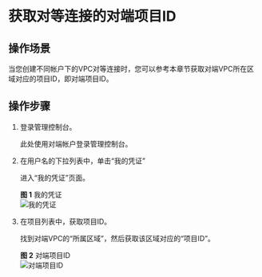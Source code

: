# 获取对等连接的对端项目ID<a name="vpc_peering_0005"></a>

## 操作场景<a name="section1374782213813"></a>

当您创建不同帐户下的VPC对等连接时，您可以参考本章节获取对端VPC所在区域对应的项目ID，即对端项目ID。

## 操作步骤<a name="section776193618403"></a>

1.  登录管理控制台。

    此处使用对端帐户登录管理控制台。


1.  在用户名的下拉列表中，单击“我的凭证”

    进入“我的凭证”页面。

    **图 1**  我的凭证<a name="fig11607120142716"></a>  
    ![](figures/我的凭证.png "我的凭证")

2.  在项目列表中，获取项目ID。

    找到对端VPC的“所属区域”，然后获取该区域对应的“项目ID”。

    **图 2**  对端项目ID<a name="fig699518275211"></a>  
    ![](figures/对端项目ID.png "对端项目ID")


